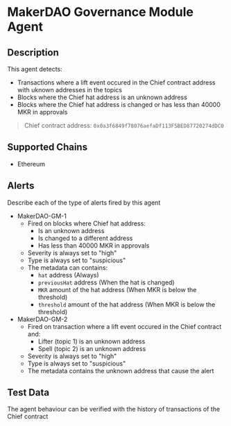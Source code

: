 # MakerDAO Governance Module Agent

## Description

This agent detects: 
- Transactions where a lift event occured in the Chief contract address with uknown addresses in the topics
- Blocks where the Chief hat address is an unknown address
- Blocks where the Chief hat address is changed or has less than 40000 MKR in approvals

> Chief contract address: `0x0a3f6849f78076aefaDf113F5BED87720274dDC0`

## Supported Chains

- Ethereum

## Alerts

Describe each of the type of alerts fired by this agent

- MakerDAO-GM-1
  - Fired on blocks where Chief hat address: 
    - Is an unknown address
    - Is changed to a different address
    - Has less than 40000 MKR in approvals
  - Severity is always set to "high" 
  - Type is always set to "suspicious"
  - The metadata can contains:
    - `hat` address (Always)
    - `previousHat` address (When the hat is changed)
    - `MKR` amount of the hat address (When MKR is below the threshold)
    - `threshold` amount of the hat address (When MKR is below the threshold)
- MakerDAO-GM-2
  - Fired on transaction where a lift event occured in the Chief contract and:
    - Lifter (topic 1) is an unknown address
    - Spell  (topic 2) is an unknown address
  - Severity is always set to "high" 
  - Type is always set to "suspicious"
  - The metadata contains the unknown address that cause the alert

## Test Data

The agent behaviour can be verified with the history of transactions of the Chief contract

